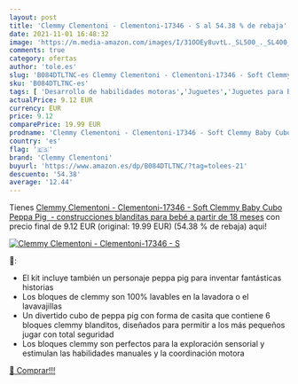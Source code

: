 ```yaml
---
layout: post
title: 'Clemmy Clementoni - Clementoni-17346 - S al 54.38 % de rebaja'
date: 2021-11-01 16:48:32
image: 'https://m.media-amazon.com/images/I/31OOEy8uvtL._SL500_._SL400_.jpg'
comments: true
category: ofertas
author: 'tole.es'
slug: 'B084DTLTNC-es Clemmy Clementoni - Clementoni-17346 - Soft Clemmy Baby...'
sku: 'B084DTLTNC-es'
tags: [ 'Desarrollo de habilidades motoras','Juguetes','Juguetes para Bebés y primera infancia','Juguetes para apilar y encajar','Juguetes y juegos','bebé','clemmy clementoni', ]
actualPrice: 9.12 EUR
currency: EUR
price: 9.12
comparePrice: 19.99 EUR
prodname: 'Clemmy Clementoni - Clementoni-17346 - Soft Clemmy Baby Cubo Peppa Pig  - construcciones blanditas para bebé a partir de 18 meses'
country: 'es'
flag: '🇪🇸'
brand: 'Clemmy Clementoni'
buyurl: 'https://www.amazon.es/dp/B084DTLTNC/?tag=tolees-21'
descuento: '54.38'
average: '12.44'
---
```


Tienes [Clemmy Clementoni - Clementoni-17346 - Soft Clemmy Baby Cubo Peppa Pig  - construcciones blanditas para bebé a partir de 18 meses](https://www.amazon.es/dp/B084DTLTNC/?tag=tolees-21) con precio final de  9.12 EUR (original: 19.99 EUR) (54.38 %  de rebaja) aqui!

[![Clemmy Clementoni - Clementoni-17346 - S](https://m.media-amazon.com/images/I/31OOEy8uvtL._SL500_._SL400_.jpg)](https://www.amazon.es/dp/B084DTLTNC/?tag=tolees-21)

🔎:

- El kit incluye también un personaje peppa pig para inventar fantásticas historias
- Los bloques de clemmy son 100% lavables en la lavadora o el lavavajillas
- Un divertido cubo de peppa pig con forma de casita que contiene 6 bloques clemmy blanditos, diseñados para permitir a los más pequeños jugar con total seguridad
- Los bloques clemmy son perfectos para la exploración sensorial y estimulan las habilidades manuales y la coordinación motora

[🛒 Comprar!!!](https://www.amazon.es/dp/B084DTLTNC/?tag=tolees-21)
